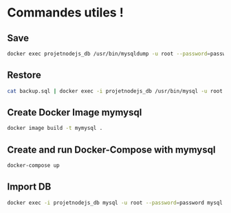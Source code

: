 
# Commandes utiles !

## Save

```bash
docker exec projetnodejs_db /usr/bin/mysqldump -u root --password=password Company > backup.sql
```

## Restore

```bash
cat backup.sql | docker exec -i projetnodejs_db /usr/bin/mysql -u root --password=password Company
```

## Create Docker Image mymysql

```bash
docker image build -t mymysql .
```

## Create and run Docker-Compose with mymysql

```bash
docker-compose up
```

## Import DB

```bash
docker exec -i projetnodejs_db mysql -u root --password=password mysql < company.sql
```